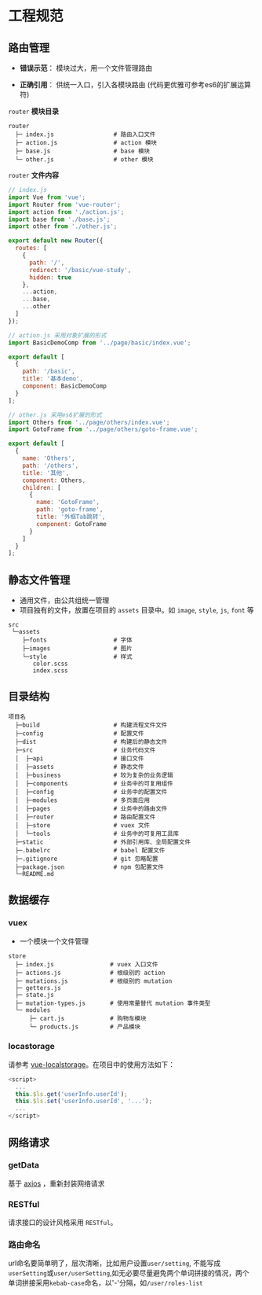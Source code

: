 # 工程规范

## 路由管理

- **错误示范**：
模块过大，用一个文件管理路由


- **正确引用**：
供统一入口，引入各模块路由 (代码更优雅可参考es6的扩展运算符)

`router` **模块目录**
```
router
  ├─ index.js                 # 路由入口文件
  ├─ action.js                # action 模块
  ├─ base.js                  # base 模块
  └─ other.js                 # other 模块
```
`router` **文件内容**
``` js
// index.js
import Vue from 'vue';
import Router from 'vue-router';
import action from './action.js';
import base from './base.js';
import other from './other.js';

export default new Router({
  routes: [
    {
      path: '/',
      redirect: '/basic/vue-study',
      hidden: true
    },
    ...action,
    ...base,
    ...other
  ]
});
```

``` js
// action.js 采用对象扩展的形式
import BasicDemoComp from '../page/basic/index.vue';

export default [
  {
    path: '/basic',
    title: '基本demo',
    component: BasicDemoComp
  }
];
```

``` js
// other.js 采用es6扩展的形式
import Others from '../page/others/index.vue';
import GotoFrame from '../page/others/goto-frame.vue';

export default [
  {
    name: 'Others',
    path: '/others',
    title: '其他',
    component: Others,
    children: [
      {
        name: 'GotoFrame',
        path: 'goto-frame',
        title: '外框Tab跳转',
        component: GotoFrame
      }
    ]
  }
];
```

## 静态文件管理
- 通用文件，由公共组统一管理
- 项目独有的文件，放置在项目的 `assets` 目录中。如 `image`, `style`, `js`, `font` 等

```
src
 └─assets
    ├─fonts                   # 字体
    ├─images                  # 图片
    └─style                   # 样式
       color.scss
       index.scss
```

## 目录结构
```
项目名
  ├─build                     # 构建流程文件文件
  ├─config                    # 配置文件
  ├─dist                      # 构建后的静态文件
  ├─src                       # 业务代码文件
  │  ├─api                    # 接口文件
  │  ├─assets                 # 静态文件
  │  ├─business               # 较为复杂的业务逻辑
  │  ├─components             # 业务中的可复用组件
  │  ├─config                 # 业务中的配置文件
  │  ├─modules                # 多页面应用
  │  ├─pages                  # 业务中的路由文件
  │  ├─router                 # 路由配置文件
  │  ├─store                  # vuex 文件
  │  └─tools                  # 业务中的可复用工具库
  ├─static                    # 外部引用库、全局配置文件
  ├─.babelrc                  # babel 配置文件
  ├─.gitignore                # git 忽略配置
  ├─package.json              # npm 包配置文件
  └─README.md
```

## 数据缓存

### vuex
- 一个模块一个文件管理
```
store
  ├─ index.js                # vuex 入口文件
  ├─ actions.js              # 根级别的 action
  ├─ mutations.js            # 根级别的 mutation
  ├─ getters.js
  ├─ state.js
  ├─ mutation-types.js       # 使用常量替代 mutation 事件类型
  └─ modules
      ├─ cart.js             # 购物车模块
      └─ products.js         # 产品模块
```

### locastorage

请参考 [vue-localstorage](https://github.com/pinguinjkeke/vue-local-storage)。在项目中的使用方法如下：

``` js
<script>
  ...
  this.$ls.get('userInfo.userId');
  this.$ls.set('userInfo.userId', '...');
  ...
</script>

```

<!-- 可用公共js文件进行配置
``` js
export default {
  get: key => {
    if (!window.localStorage) return false
    return JSON.parse(window.localStorage.getItem(key) || '')
  },
  set: (key, data) => {
    if (!window.localStorage) return false
    window.localStorage.setItem(key, JSON.stringify(data))
    return true
  },
  has: key => window.localStorage && window.localStorage.hasOwnProperty(key)
}
``` -->

## 网络请求

### getData
基于 [axios](https://github.com/axios/axios) ，重新封装网络请求

### RESTful
请求接口的设计风格采用 `RESTful`。

### 路由命名
url命名要简单明了，层次清晰，比如用户设置`user/setting`, 不能写成`userSetting`或`user/userSetting`,如无必要尽量避免两个单词拼接的情况，两个单词拼接采用`kebab-case`命名，以'-'分隔，如`/user/roles-list`
